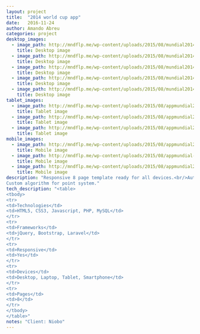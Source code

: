 ```yaml
---
layout: project 
title:  "2014 world cup app"
date:   2016-11-24
author: Amando Abreu
categories: project
desktop_images:
  - image_path: http://mndflp.me/wp-content/uploads/2015/08/mundial2014.jpg
    title: Desktop image
  - image_path: http://mndflp.me/wp-content/uploads/2015/08/mundial2014-games.jpg
    title: Desktop image
  - image_path: http://mndflp.me/wp-content/uploads/2015/08/mundial2014.jpg
    title: Desktop image
  - image_path: http://mndflp.me/wp-content/uploads/2015/08/mundial2014-games.jpg
    title: Desktop image
  - image_path: http://mndflp.me/wp-content/uploads/2015/08/mundial2014-leaderboard.jpg
    title: Desktop image
tablet_images:
  - image_path: http://mndflp.me/wp-content/uploads/2015/08/appmundial20141.jpg
    title: Tablet image
  - image_path: http://mndflp.me/wp-content/uploads/2015/08/appmundial2014-games.jpg
    title: Tablet image
  - image_path: http://mndflp.me/wp-content/uploads/2015/08/appmundial2014-leaderboard.jpg
    title: Tablet image
mobile_images:
  - image_path: http://mndflp.me/wp-content/uploads/2015/08/appmundial2014.jpg
    title: Mobile image
  - image_path: http://mndflp.me/wp-content/uploads/2015/08/appmundial-menu.jpg
    title: Mobile image
  - image_path: http://mndflp.me/wp-content/uploads/2015/08/appmundial2014.jpg
    title: Mobile image
description: "Responsive 8 page template ready for all devices.<br/>Auth system integrated with a Zencart installation and bcrypt hashed passwords.<br/>
Custom algorithm for point system."
tech_description: "<table>
<tbody>
<tr>
<td>Technologies</td>
<td>HTML5, CSS3, Javascript, PHP, MySQL</td>
</tr>
<tr>
<td>Frameworks</td>
<td>jQuery, Bootstrap, Laravel</td>
</tr>
<tr>
<td>Responsive</td>
<td>Yes</td>
</tr>
<tr>
<td>Devices</td>
<td>Desktop, Laptop, Tablet, Smartphone</td>
</tr>
<tr>
<td>Pages</td>
<td>8</td>
</tr>
</tbody>
</table>"
notes: "Client: Niobo"
---
```

